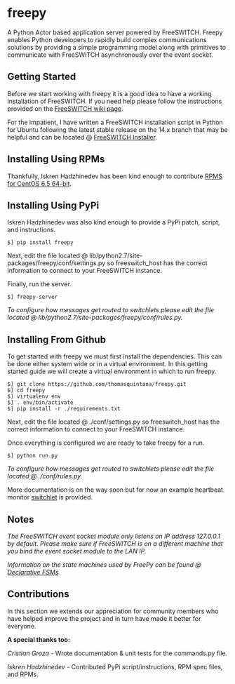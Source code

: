 freepy
======

A Python Actor based application server powered by FreeSWITCH. Freepy enables Python developers to rapidly build complex communications solutions by providing a simple programming model along with primitives to communicate with FreeSWITCH asynchronously over the event socket.

Getting Started
---------------

Before we start working with freepy it is a good idea to have a working installation of FreeSWITCH. If you need help please follow the instructions provided on the [FreeSWITCH wiki page](http://wiki.freeswitch.org/wiki/Download_%26_Installation_Guide).

For the impatient, I have written a FreeSWITCH installation script in Python for Ubuntu following the latest stable release on the 14.x branch that may be helpful and can be located @ [FreeSWITCH Installer](https://github.com/thomasquintana/freeswitch-installer).

Installing Using RPMs
---------------------
Thankfully, Iskren Hadzhinedev has been kind enough to contribute [RPMS for CentOS 6.5 64-bit](https://drive.google.com/folderview?id=0B6jtlloOxsC9dXVUbnQ5QWxTRlE&usp=sharing).


Installing Using PyPi
---------------------
Iskren Hadzhinedev was also kind enough to provide a PyPi patch, script, and instructions.

```
$] pip install freepy
```

Next, edit the file located @ lib/python2.7/site-packages/freepy/conf/settings.py so freeswitch_host has the correct information to connect to your FreeSWITCH instance.

Finally, run the server.

```
$] freepy-server
```

*To configure how messages get routed to switchlets please edit the file located @ lib/python2.7/site-packages/freepy/conf/rules.py.*

Installing From Github
----------------------
To get started with freepy we must first install the dependencies. This can be done either system wide or in a virtual environment. In this getting started guide we will create a virtual environment in which to run freepy.

```
$] git clone https://github.com/thomasquintana/freepy.git
$] cd freepy
$] virtualenv env
$] . env/bin/activate
$] pip install -r ./requirements.txt
```

Next, edit the file located @ ./conf/settings.py so freeswitch_host has the correct information to connect to your FreeSWITCH instance.

Once everything is configured we are ready to take freepy for a run.

```
$] python run.py
```

*To configure how messages get routed to switchlets please edit the file located @ ./conf/rules.py.*

More documentation is on the way soon but for now an example heartbeat monitor [switchlet](https://github.com/thomasquintana/freepy/blob/master/switchlets/heartbeat/example.py) is provided.

Notes
-----

*The FreeSWITCH event socket module only listens on IP address 127.0.0.1 by default. Please make sure if FreeSWITCH is on a different machine that you bind the event socket module to the LAN IP.*

*Information on the state machines used by FreePy can be found @ [Declarative FSMs](https://github.com/thomasquintana/declarative-fsm)*

Contributions
-------------

In this section we extends our appreciation for community members who have helped improve the project and in turn have made it better for everyone.

**A special thanks too:**

*Cristian Groza* - Wrote documentation & unit tests for the commands.py file.

*Iskren Hadzhinedev* - Contributed PyPi script/instructions, RPM spec files, and RPMs.
